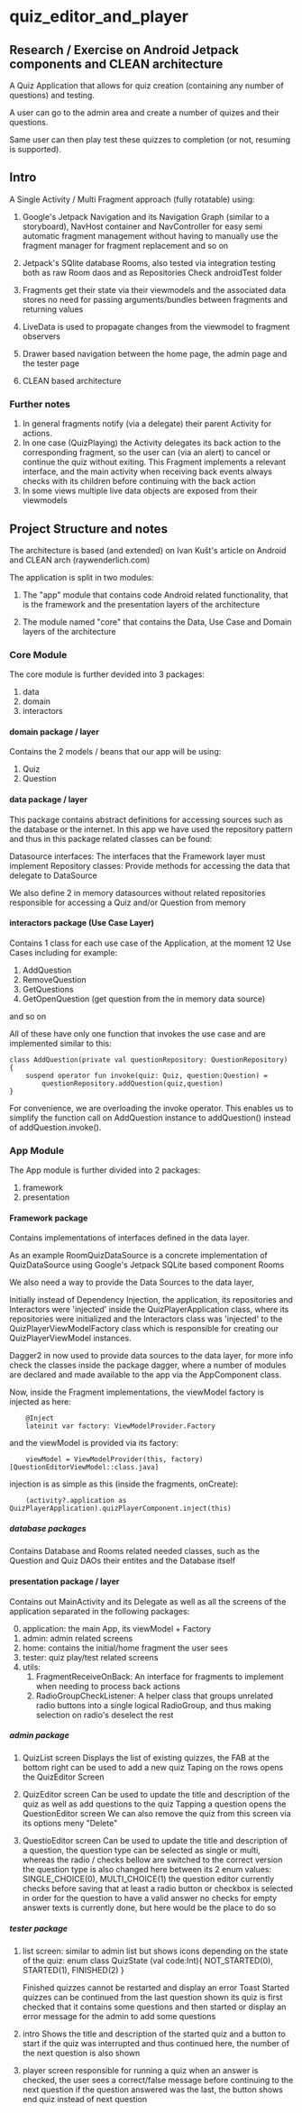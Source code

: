 # quiz_editor_and_player

## Research / Exercise on Android Jetpack components and CLEAN architecture

A Quiz Application that allows for quiz creation (containing any number of questions) and testing.

A user can go to the admin area and create a number of quizes and their questions.

Same user can then play test these quizzes to completion (or not, resuming is supported).

## Intro

A Single Activity / Multi Fragment approach (fully rotatable) using:

1.  Google's Jetpack Navigation and its Navigation Graph (similar to a storyboard), NavHost container
    and NavController for easy semi automatic fragment management without having to manually use the 
    fragment manager for fragment replacement and so on
    
2.  Jetpack's SQlite database Rooms, also tested via integration testing both as raw Room daos and as Repositories
    Check androidTest folder

3.  Fragments get their state via their viewmodels and the associated data stores
    no need for passing arguments/bundles between fragments and returning values
    
4.  LiveData is used to propagate changes from the viewmodel to fragment observers

5.  Drawer based navigation between the home page, the admin page and the tester page

6.  CLEAN based architecture    

### Further notes

1.  In general fragments notify (via a delegate) their parent Activity for actions. 
2.  In one case (QuizPlaying) the Activity delegates its back action to the corresponding fragment, 
    so the user can (via an alert) to cancel or continue the quiz without exiting. This Fragment implements
    a relevant interface, and the main activity when receiving back events always checks with its children 
    before continuing with the back action
3.  In some views multiple live data objects are exposed from their viewmodels

## Project Structure and notes

The architecture is based (and extended) on Ivan Kušt's article on Android and CLEAN arch (raywenderlich.com)

The application is split in two modules:

1.  The "app" module that contains code Android related functionality, that is the framework and the presentation
    layers of the architecture

2.  The module named "core" that contains the Data, Use Case and Domain layers of the architecture

### Core Module

The core module is further devided into 3 packages:

1.  data
2.  domain
3.  interactors

#### domain package / layer

Contains the 2 models / beans that our app will be using:

1.  Quiz 
2.  Question

#### data package / layer

This package contains abstract definitions for accessing sources such as the database or the internet.
In this app we have used the repository pattern and thus in this package related classes can be found:

Datasource interfaces: The interfaces that the Framework layer must implement
Repository classes: Provide methods for accessing the data that delegate to DataSource

We also define 2 in memory datasources without related repositories responsible for accessing a Quiz and/or Question from 
memory 

#### interactors package (Use Case Layer)

Contains 1 class for each use case of the Application, at the moment 12 Use Cases including for example:

1.  AddQuestion
2.  RemoveQuestion
3.  GetQuestions
4.  GetOpenQuestion (get question from the in memory data source)

and so on

All of these have only one function that invokes the use case and are implemented similar to this:

```
class AddQuestion(private val questionRepository: QuestionRepository) {
    suspend operator fun invoke(quiz: Quiz, question:Question) =
        questionRepository.addQuestion(quiz,question)
}
```

For convenience, we are  overloading the invoke operator. This enables us to simplify the function call on AddQuestion instance to addQuestion() instead of addQuestion.invoke().

### App Module

The App module is further divided into 2 packages:

1.  framework
2.  presentation

#### Framework package

Contains implementations of interfaces defined in the data layer.

As an example RoomQuizDataSource is a concrete implementation of QuizDataSource using Google's Jetpack SQLite based component Rooms

We also need a way to provide the Data Sources to the data layer,

Initially instead of Dependency Injection, the application, its repositories and Interactors were
'injected' inside the QuizPlayerApplication class, where its repositories were initialized and the
Interactors class was 'injected' to the  QuizPlayerViewModelFactory class which is responsible for
creating our QuizPlayerViewModel instances.

Dagger2 in now used to provide data sources to the data layer, for more info check the classes inside
the package dagger, where a number of modules are declared and made available to the app via the
AppComponent class.

Now, inside the Fragment implementations, the viewModel factory is injected as here:
```
    @Inject
    lateinit var factory: ViewModelProvider.Factory
```

and the viewModel is provided via its factory:

```
    viewModel = ViewModelProvider(this, factory)[QuestionEditorViewModel::class.java]
```

injection is as simple as this (inside the fragments, onCreate):

```
    (activity?.application as QuizPlayerApplication).quizPlayerComponent.inject(this)
```

##### database packages

Contains Database and Rooms related needed classes, such as the Question and Quiz DAOs their entites and the Database itself

#### presentation package / layer

Contains out MainActivity and its Delegate as well as all the screens of the application separated in the following packages:

0.  application: the main App, its viewModel + Factory
1.  admin: admin related screens
2.  home: contains the initial/home fragment the user sees
3.  tester: quiz play/test related screens
4.  utils: 
    1.  FragmentReceiveOnBack: An interface for fragments to implement when needing to process back actions
    2.  RadioGroupCheckListener: A helper class that groups unrelated radio buttons into a single logical RadioGroup,
        and thus making selection on radio's deselect the rest
        
##### admin package

1.  QuizList screen 
    Displays the list of existing quizzes, the FAB at the bottom right can be used to add a new quiz
    Taping on the rows opens the QuizEditor Screen
    
2.  QuizEditor screen
    Can be used to update the title and description of the quiz as well as add questions to the quiz
    Tapping a question opens the QuestionEditor screen
    We can also remove the quiz from this screen via its options meny "Delete"    
           
3.  QuestioEditor screen
    Can be used to update the title and description of a question,
    the question type can be selected as single or multi, whereas the radio / checks bellow are switched to the correct version
    the question type is also changed here between its 2 enum values:     
        SINGLE_CHOICE(0),
        MULTI_CHOICE(1)
    the question editor currently checks before saving that at least a radio button or checkbox is selected in order for the 
    question to have a valid answer
    no checks for empty answer texts is currently done, but here would be the place to do so 
               

##### tester package

1.  list screen: similar to admin list but shows icons depending on the state of the quiz:
    enum class QuizState (val code:Int){
        NOT_STARTED(0),
        STARTED(1),
        FINISHED(2)
    }

    Finished quizzes cannot be restarted and display an error Toast
    Started quizzes can be continued from the last question shown
    its quiz is first checked that it contains some questions and then started or display an error message for the admin to add some questions
    
2.  intro
    Shows the title and description of the started quiz and a button to start
    if the quiz was interrupted and thus continued here, the number of the next question is also shown
      
3.  player
    screen responsible for running a quiz
    when an answer is checked, the user sees a correct/false message before continuing to the next question
    if the question answered was the last, the button shows end quiz instead of next question